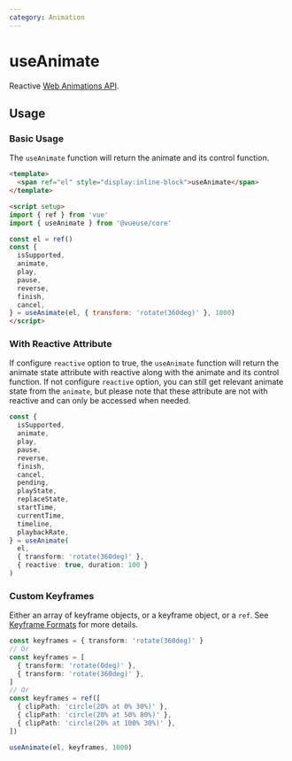 ```yaml
---
category: Animation
---
```


# useAnimate

Reactive [Web Animations API](https://developer.mozilla.org/en-US/docs/Web/API/Web_Animations_API).

## Usage

### Basic Usage

The `useAnimate` function will return the animate and its control function.

```html
<template>
  <span ref="el" style="display:inline-block">useAnimate</span>
</template>

<script setup>
import { ref } from 'vue'
import { useAnimate } from '@vueuse/core'

const el = ref()
const {
  isSupported,
  animate,
  play,
  pause,
  reverse,
  finish,
  cancel,
} = useAnimate(el, { transform: 'rotate(360deg)' }, 1000)
</script>
```

### With Reactive Attribute

If configure `reactive` option to true, the `useAnimate` function will return the animate state attribute with reactive along with the animate and its control function. If not configure `reactive` option, you can still get relevant animate state from the `animate`, but please note that these attribute are not with reactive and can only be accessed when needed.

```ts
const {
  isSupported,
  animate,
  play,
  pause,
  reverse,
  finish,
  cancel,
  pending,
  playState,
  replaceState,
  startTime,
  currentTime,
  timeline,
  playbackRate,
} = useAnimate(
  el,
  { transform: 'rotate(360deg)' },
  { reactive: true, duration: 100 }
)
```

### Custom Keyframes

Either an array of keyframe objects, or a keyframe object, or a `ref`. See [Keyframe Formats](https://developer.mozilla.org/en-US/docs/Web/API/Web_Animations_API/Keyframe_Formats) for more details.

```ts
const keyframes = { transform: 'rotate(360deg)' }
// Or
const keyframes = [
  { transform: 'rotate(0deg)' },
  { transform: 'rotate(360deg)' },
]
// Or
const keyframes = ref([
  { clipPath: 'circle(20% at 0% 30%)' },
  { clipPath: 'circle(20% at 50% 80%)' },
  { clipPath: 'circle(20% at 100% 30%)' },
])

useAnimate(el, keyframes, 1000)
```
